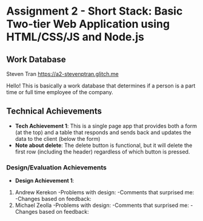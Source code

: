Assignment 2 - Short Stack: Basic Two-tier Web Application using HTML/CSS/JS and Node.js  
===

## Work Database
Steven Tran https://a2-stevenptran.glitch.me

Hello! This is basically a work database that determines if a person is a part time or full time employee of the company.

## Technical Achievements
- **Tech Achievement 1**: This is a single page app that provides both a form (at the top) and a table that responds and sends back and updates the data to the client (below the form)
- **Note about delete**: The delete button is functional, but it will delete the first row (including the header) regardless of which button is pressed.

### Design/Evaluation Achievements
- **Design Achievement 1**: 
1. Andrew Kerekon
    -Problems with design:
    -Comments that surprised me:
    -Changes based on feedback:
2. Michael Zeolla
    -Problems with design:
    -Comments that surprised me:
    -Changes based on feedback:
